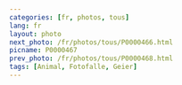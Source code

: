 ```yaml
---
categories: [fr, photos, tous]
lang: fr
layout: photo
next_photo: /fr/photos/tous/P0000466.html
picname: P0000467
prev_photo: /fr/photos/tous/P0000468.html
tags: [Animal, Fotofalle, Geier]
---
```

